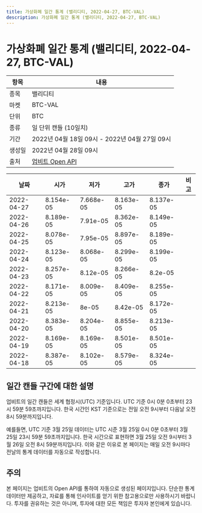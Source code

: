 ```yaml
---
title: 가상화폐 일간 통계 (밸리디티, 2022-04-27, BTC-VAL)
description: 가상화폐 일간 통계 (밸리디티, 2022-04-27, BTC-VAL)
---
```



가상화폐 일간 통계 (밸리디티, 2022-04-27, BTC-VAL)
===

|항목|내용|
|--|--|
|종목|밸리디티|
|마켓|BTC-VAL|
|단위|BTC|
|종류|일 단위 캔들 (10일치)|
|기간|2022년 04월 18일 09시 - 2022년 04월 27일 09시|
|생성일|2022년 04월 28일 09시|
|출처|[업비트 Open API](https://docs.upbit.com)|


|날짜|시가|저가|고가|종가|비고|
|--|--|--|--|--|--|
|2022-04-27|8.154e-05|7.668e-05|8.163e-05|8.137e-05|    |
|2022-04-26|8.189e-05|7.91e-05|8.362e-05|8.149e-05|    |
|2022-04-25|8.078e-05|7.95e-05|8.897e-05|8.189e-05|    |
|2022-04-24|8.123e-05|8.068e-05|8.299e-05|8.199e-05|    |
|2022-04-23|8.257e-05|8.12e-05|8.266e-05|8.2e-05|    |
|2022-04-22|8.171e-05|8.009e-05|8.409e-05|8.255e-05|    |
|2022-04-21|8.213e-05|8e-05|8.42e-05|8.172e-05|    |
|2022-04-20|8.383e-05|8.204e-05|8.855e-05|8.213e-05|    |
|2022-04-19|8.169e-05|8.169e-05|8.501e-05|8.501e-05|    |
|2022-04-18|8.387e-05|8.102e-05|8.579e-05|8.324e-05|    |


일간 캔들 구간에 대한 설명
---


업비트의 일간 캔들은 세계 협정시(UTC) 기준입니다. 
UTC 기준 0시 0분 0초부터 23시 59분 59초까지입니다. 
한국 시간인 KST 기준으로는 전일 오전 9시부터 다음날 오전 8시 59분까지입니다. 


예를들면, UTC 기준 3월 25일 데이터는 UTC 시준 3월 25일 0시 0분 0초부터 3월 25일 23시 59분 59초까지입니다. 
한국 시간으로 표현하면 3월 25일 오전 9시부터 3월 26일 오전 8시 59분까지입니다. 
이와 같은 이유로 본 페이지는 매일 오전 9시마다 전날의 통계 데이터를 자동으로 작성합니다. 


주의
---


본 페이지는 업비트의 Open API를 통하여 자동으로 생성된 페이지입니다. 
단순한 통계 데이터만 제공하고, 자료를 통해 인사이트를 얻기 위한 참고용으로만 사용하시기 바랍니다. 
투자를 권유하는 것은 아니며, 투자에 대한 모든 책임은 투자자 본인에게 있습니다. 
